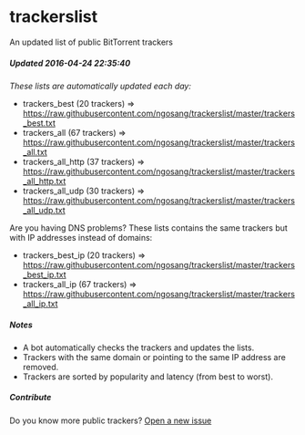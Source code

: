 # trackerslist
An updated list of public BitTorrent trackers
##### Updated 2016-04-24 22:35:40
*These lists are automatically updated each day:*

* trackers_best (20 trackers) => https://raw.githubusercontent.com/ngosang/trackerslist/master/trackers_best.txt
* trackers_all (67 trackers) => https://raw.githubusercontent.com/ngosang/trackerslist/master/trackers_all.txt
* trackers_all_http (37 trackers) => https://raw.githubusercontent.com/ngosang/trackerslist/master/trackers_all_http.txt
* trackers_all_udp (30 trackers) => https://raw.githubusercontent.com/ngosang/trackerslist/master/trackers_all_udp.txt

Are you having DNS problems? These lists contains the same trackers but with IP addresses instead of domains:
* trackers_best_ip (20 trackers) => https://raw.githubusercontent.com/ngosang/trackerslist/master/trackers_best_ip.txt
* trackers_all_ip (67 trackers) => https://raw.githubusercontent.com/ngosang/trackerslist/master/trackers_all_ip.txt

##### Notes
* A bot automatically checks the trackers and updates the lists.
* Trackers with the same domain or pointing to the same IP address are removed.
* Trackers are sorted by popularity and latency (from best to worst).

##### Contribute
Do you know more public trackers? [Open a new issue](https://github.com/ngosang/trackerslist/issues/new)
